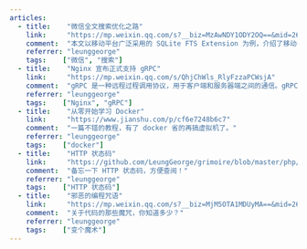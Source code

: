 ```yaml
---
articles:
  - title:    "微信全文搜索优化之路"
    link:     "https://mp.weixin.qq.com/s?__biz=MzAwNDY1ODY2OQ==&mid=2649286786&idx=1&sn=338a1c65b54a2305d00154217b302033"
    comment:  "本文以移动平台广泛采用的 SQLite FTS Extension 为例，介绍了移动平台 FTS 的基本原理，结合微信安卓客户端自身实践，重点讲述微信在 FTS 上的一些性能优化经验。"
    referrer: "leunggeorge"
    tags:    ["微信", "搜索"]
  - title:    "Nginx 宣布正式支持 gRPC"
    link:     "https://mp.weixin.qq.com/s/QhjChWls_RlyFzzaPCWsjA"
    comment:  "gRPC 是一种远程过程调用协议，用于客户端和服务器端之间的通信。gRPC 紧凑小巧，跨多种编程语言，同时支持请求与响应式的交互方式和流式交互方式。gRPC 因其跨语言特性和简洁的设计变得越来越流行，其中服务网格的实现就使用了 gRPC。"
    referrer: "leunggeorge"
    tags:    ["Nginx", "gRPC"]
  - title:    "从零开始学习 Docker"
    link:     "https://www.jianshu.com/p/cf6e7248b6c7"
    comment:  "一篇不错的教程，有了 docker 省的再搞虚拟机了。"
    referrer: "leunggeorge"
    tags:    ["docker"]
  - title:    "HTTP 状态码"
    link:     "https://github.com/LeungGeorge/grimoire/blob/master/php/httpji-chu/httpzhuang-tai-ma.md"
    comment:  "备忘一下 HTTP 状态码，方便查阅！"
    referrer: "leunggeorge"
    tags:    ["HTTP 状态码"]
  - title:    "邪恶的编程咒语"
    link:     "https://mp.weixin.qq.com/s?__biz=MjM5OTA1MDUyMA==&mid=2655440860&idx=1&sn=fabd6fa95ca10631fbb29993e015a640&chksm=bd7303ab8a048abd588b93d3a92405ecb3cb7f440e001b22af41136f448c0c44eac9b749f8ca&mpshare=1&scene=24&srcid=02100Gm0pXCiKpcwz05WNNWr&key=bc47ac44f24838a42f07c38ec582fe719363b08dc5aeefdee0fc708eca5c28008c4572ef79f078e905eae711aba6891a4dd36729239df069cd47ca70fa4a82f891efb974d767080dfbcbd8ae3e861db3&ascene=0&uin=MjA1OTQ1MjU%3D&devicetype=iMac+MacBookPro12%2C1+OSX+OSX+10.11.5+build(15F34)&version=12020810&nettype=WIFI&lang=en&fontScale=100&pass_ticket=aZBQU%2Bztn6uiJ06mJRqkM%2B%2Bwuz6lqUSZuB%2Bg4LR%2Fqno%3D"
    comment:  "关于代码的那些魔咒，你知道多少？"
    referrer: "leunggeorge"
    tags:    ["变个魔术"]
---
```

